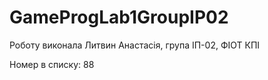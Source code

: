 # GameProgLab1GroupIP02
Роботу виконала Литвин Анастасія, група ІП-02, ФІОТ КПІ

Номер в списку: 88
